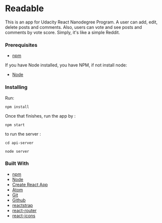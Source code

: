 # Readable

This is an app for Udacity React Nanodegree Program.
A user can add, edit, delete posts and comments.
Also, users can vote and see posts and comments by vote score.
Simply, it's like a simple Reddit.

### Prerequisites
* [npm](https://www.npmjs.com/)

If you have Node installed, you have NPM, if not install node:

* [Node](https://nodejs.org/en/)


### Installing
Run:
```
npm install
```
Once that finishes, run the app by :
```
npm start
```
to run the server :
```
cd api-server
```
```
node server
```

### Built With
* [npm](https://www.npmjs.com/)
* [Node](https://nodejs.org/en/)
* [Create React App](https://github.com/react-community/create-react-app)
* [Atom](https://atom.io)
* [Git](https://git-scm.com/)
* [Github](https://github.com/)
* [reactstrap](https://reactstrap.github.io/)
* [react-router](https://github.com/ReactTraining/react-router)
* [react-icons](https://gorangajic.github.io/react-icons/index.html)
